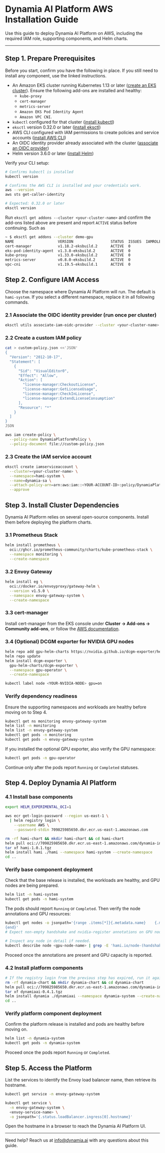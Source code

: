 # Dynamia AI Platform AWS Installation Guide

Use this guide to deploy Dynamia AI Platform on AWS, including the required IAM role, supporting components, and Helm charts.

---

## Step 1. Prepare Prerequisites

Before you start, confirm you have the following in place. If you still need to install any component, use the linked instructions.

- An Amazon EKS cluster running Kubernetes 1.13 or later ([create an EKS cluster](https://docs.aws.amazon.com/eks/latest/userguide/create-cluster.html)). Ensure the following add-ons are installed and healthy: 
  - `kube-proxy`
  - `cert-manager`
  - `metrics-server`
  - `Amazon EKS Pod Identity Agent`
  - `Amazon VPC CNI`.
- `kubectl` configured for that cluster ([install kubectl](https://kubernetes.io/docs/tasks/tools/))
- `eksctl` version 0.32.0 or later ([install eksctl](https://eksctl.io/installation/))
- AWS CLI configured with IAM permissions to create policies and service accounts ([install AWS CLI](https://docs.aws.amazon.com/cli/latest/userguide/getting-started-install.html))
- An OIDC identity provider already associated with the cluster ([associate an OIDC provider](https://docs.aws.amazon.com/eks/latest/userguide/enable-iam-roles-for-service-accounts.html))
- Helm version 3.6.0 or later ([install Helm](https://helm.sh/docs/intro/install/))

Verify your CLI setup:

```bash
# Confirms kubectl is installed 
kubectl version 

# Confirms the AWS CLI is installed and your credentials work.
aws --version
aws sts get-caller-identity

# Expected: 0.32.0 or later
eksctl version
```

Run `eksctl get addons --cluster <your-cluster-name>` and confirm the add-ons listed above are present and report `ACTIVE` status before continuing. Such as

```bash
~ $ eksctl get addons --cluster demo-gpu
NAME                    VERSION                 STATUS  ISSUES  IAMROLE UPDATE AVAILABLE                                                                                                                        CONFIGURATION VALUES    NAMESPACE       POD IDENTITY ASSOCIATION ROLES
cert-manager            v1.18.2-eksbuild.2      ACTIVE  0                                                                                                                                                                               cert-manager
eks-pod-identity-agent  v1.3.8-eksbuild.2       ACTIVE  0                                                                                                                                                                               kube-system
kube-proxy              v1.33.0-eksbuild.2      ACTIVE  0               v1.33.3-eksbuild.6,v1.33.3-eksbuild.4                                                                                                                           kube-system
metrics-server          v0.8.0-eksbuild.2       ACTIVE  0                                                                                                                                                                               kube-system
vpc-cni                 v1.19.5-eksbuild.1      ACTIVE  0               v1.20.2-eksbuild.1,v1.20.1-eksbuild.3,v1.20.1-eksbuild.1,v1.20.0-eksbuild.1,v1.19.6-eksbuild.7,v1.19.6-eksbuild.1,v1.19.5-eksbuild.3                            kube-system     arn:aws:iam::265950574560:role/AmazonEKSPodIdentityAmazonVPCCNIRole

```

## Step 2. Configure IAM Access

Choose the namespace where Dynamia AI Platform will run. The default is `hami-system`. If you select a different namespace, replace it in all following commands.

### 2.1 Associate the OIDC identity provider (run once per cluster)

```bash
eksctl utils associate-iam-oidc-provider --cluster <your-cluster-name> --approve
```

### 2.2 Create a custom IAM policy

```bash
cat > custom-policy.json <<'JSON'
{
  "Version": "2012-10-17",
  "Statement": [
    {
      "Sid": "VisualEditor0",
      "Effect": "Allow",
      "Action": [
        "license-manager:CheckoutLicense",
        "license-manager:GetLicenseUsage",
        "license-manager:CheckInLicense",
        "license-manager:ExtendLicenseConsumption"
      ],
      "Resource": "*"
    }
  ]
}
JSON

aws iam create-policy \
  --policy-name DynamiaPlatformPolicy \
  --policy-document file://custom-policy.json
```

### 2.3 Create the IAM service account

```bash
eksctl create iamserviceaccount \
  --cluster=<your-cluster-name> \
  --namespace=hami-system \
  --name=dynamia-sa \
  --attach-policy-arn=arn:aws:iam::<YOUR-ACCOUNT-ID>:policy/DynamiaPlatformPolicy \
  --approve
```

## Step 3. Install Cluster Dependencies

Dynamia AI Platform relies on several open-source components. Install them before deploying the platform charts.

### 3.1 Prometheus Stack

```bash
helm install prometheus \
  oci://ghcr.io/prometheus-community/charts/kube-prometheus-stack \
  --namespace monitoring \
  --create-namespace
```

### 3.2 Envoy Gateway

```bash
helm install eg \
  oci://docker.io/envoyproxy/gateway-helm \
  --version v1.5.0 \
  --namespace envoy-gateway-system \
  --create-namespace
```

### 3.3 cert-manager

Install cert-manager from the EKS console under **Cluster → Add-ons → Community add-ons**, or follow the [AWS documentation](https://docs.aws.amazon.com/eks/latest/userguide/lbc-manifest.html#lbc-cert).

### 3.4 (Optional) DCGM exporter for NVIDIA GPU nodes

```bash
helm repo add gpu-helm-charts https://nvidia.github.io/dcgm-exporter/helm-charts
helm repo update
helm install dcgm-exporter \
  gpu-helm-charts/dcgm-exporter \
  --namespace gpu-operator \
  --create-namespace

kubectl label node <YOUR-NVIDIA-NODE> gpu=on
```

### Verify dependency readiness

Ensure the supporting namespaces and workloads are healthy before moving on to Step 4.

```bash
kubectl get ns monitoring envoy-gateway-system
helm list -n monitoring
helm list -n envoy-gateway-system
kubectl get pods -n monitoring
kubectl get pods -n envoy-gateway-system
```

If you installed the optional GPU exporter, also verify the GPU namespace:

```bash
kubectl get pods -n gpu-operator
```

Continue only after the pods report `Running` or `Completed` statuses.

## Step 4. Deploy Dynamia AI Platform

### 4.1 Install base components

```bash
export HELM_EXPERIMENTAL_OCI=1

aws ecr get-login-password --region us-east-1 \
  | helm registry login \
    --username AWS \
    --password-stdin 709825985650.dkr.ecr.us-east-1.amazonaws.com

rm -rf hami-chart && mkdir hami-chart && cd hami-chart
helm pull oci://709825985650.dkr.ecr.us-east-1.amazonaws.com/dynamia-intelligence/hami --version 1.0.1
tar xf hami-1.0.1.tgz
helm install hami ./hami --namespace hami-system --create-namespace
cd ..
```

### Verify base component deployment

Check that the base release is installed, the workloads are healthy, and GPU nodes are being prepared.

```bash
helm list -n hami-system
kubectl get pods -n hami-system
```

The pods should report `Running` or `Completed`. Then verify the node annotations and GPU resources:

```bash
kubectl get nodes -o jsonpath='{range .items[*]}{.metadata.name}	{.metadata.annotations.hami\.io/node-handshake:-missing}	{.metadata.annotations.hami\.io/node-nvidia-register:-missing}	{.status.allocatable.nvidia\.com/gpu:-0}
{end}'
# Expect non-empty handshake and nvidia-register annotations on GPU nodes, and GPU capacity values.

# Inspect any node in detail if needed.
kubectl describe node <gpu-node-name> | grep -E 'hami.io/node-(handshake|nvidia-register)|nvidia.com/gpu'
```

Proceed once the annotations are present and GPU capacity is reported.

### 4.2 Install platform components

```bash
# If the registry login from the previous step has expired, run it again before continuing.
rm -rf dynamia-chart && mkdir dynamia-chart && cd dynamia-chart
helm pull oci://709825985650.dkr.ecr.us-east-1.amazonaws.com/dynamia-intelligence/dynamiaai --version 0.4.2
tar xf dynamiaai-0.4.1.tgz
helm install dynamia ./dynamiaai --namespace dynamia-system --create-namespace
cd ..
```

### Verify platform component deployment

Confirm the platform release is installed and pods are healthy before moving on.

```bash
helm list -n dynamia-system
kubectl get pods -n dynamia-system
```

Proceed once the pods report `Running` or `Completed`.

## Step 5. Access the Platform

List the services to identify the Envoy load balancer name, then retrieve its hostname.

```bash
kubectl get service -n envoy-gateway-system

kubectl get service \
  -n envoy-gateway-system \
  <envoy-service-name> \
  -o jsonpath='{.status.loadBalancer.ingress[0].hostname}'
```

Open the hostname in a browser to reach the Dynamia AI Platform UI.

---

Need help? Reach us at info@dynamia.ai with any questions about this guide.

